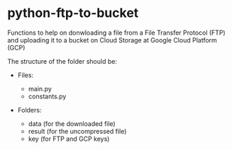 # python-ftp-to-bucket
Functions to help on donwloading a file from a File Transfer Protocol (FTP) and uploading it to a bucket on Cloud Storage at Google Cloud Platform (GCP)

The structure of the folder should be:

- Files:
  - main.py
  - constants.py
  
- Folders:
  - data (for the downloaded file)
  - result (for the uncompressed file)
  - key (for FTP and GCP keys)
